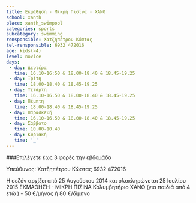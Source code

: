 ```yaml
---
title: Εκμάθηση - Μικρή Πισίνα - ΧΑΝΘ
school: xanth
place: xanth_swimpool
categories: sports
subcategory: swimming
rensponsible: Χατζηπέτρου Κώστας
tel-rensponsible: 6932 472016
age: kids(>4)
level: novice
days:
 - day: Δευτέρα
   time: 16.10-16:50 & 18.00-18.40 & 18.45-19.25
 - day: Τρίτη
   time: 18.00-18.40 & 18.45-19.25
 - day: Τετάρτη
   time: 16.10-16.50 & 18.00-18.40 & 18.45-19.25
 - day: Πέμπτη
   time: 18.00-18.40 & 18.45-19.25
 - day: Παρασκευή
   time: 16.10-16.50 & 18.00-18.40 & 18.45-19.25
 - day: Σάββατο
   time: 10.00-10.40
 - day: Κυριακή
   time: '_'
---
```


###Επιλέγετε έως 3 φορές την εβδομάδα

Υπεύθυνος: Χατζηπέτρου Κώστας 6932 472016

Η σεζόν αρχίζει από 25 Αυγούστου 2014 και ολοκληρώνεται 25 Ιουλίου 2015
ΕΚΜΑΘΗΣΗ - ΜΙΚΡΗ ΠΙΣΙΝΑ
Κολυμβητήριο ΧΑΝΘ (για παιδιά από 4 ετώ ) - 50 €/μήνας ή 80 €/δίμηνο